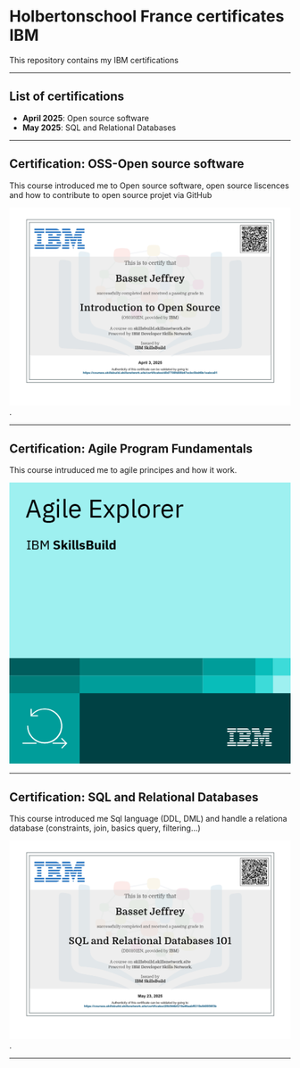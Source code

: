 # Holbertonschool France certificates IBM

This repository contains my IBM certifications

---

## List of certifications

- **April 2025**: Open source software
- **May 2025**: SQL and Relational Databases

---

## Certification: OSS-Open source software

This course introduced me to Open source software, open source liscences and how to contribute to open source projet via GitHub

![Certicat OSS](https://github.com/JeffToken31/holbertonschool-france-certificates-ibm/blob/main/certificates-trimester-1/certificate-oss.jpg).

---

## Certification: Agile Program Fundamentals

This course intruduced me to agile principes and how it work.

![Badge AGILE](https://github.com/JeffToken31/holbertonschool-france-certificates-ibm/blob/main/certificates-trimester-1/agile-explorer.png)

---

## Certification: SQL and Relational Databases

This course introduced me Sql language (DDL, DML) and handle a relationa database (constraints, join, basics query, filtering...)

![Certicat SQL](https://github.com/JeffToken31/holbertonschool-france-certificates-ibm/blob/main/certificates-trimester-2/IBM_DB0101EN_Certificate_IBM_SkillsBuild_page-0001.jpg).

---
